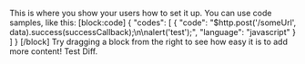 This is where you show your users how to set it up. You can use code samples, like this:
[block:code]
{
  "codes": [
    {
      "code": "$http.post('/someUrl', data).success(successCallback);\n\nalert('test');",
      "language": "javascript"
    }
  ]
}
[/block]
Try dragging a block from the right to see how easy it is to add more content! Test Diff.